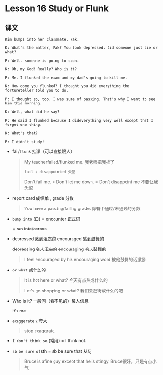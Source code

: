 # Lesson 16 Study or Flunk

 ## 课文

```
Kim bumps into her classmate, Pak. 

K: What's the matter, Pak? You look depressed. Did someone just die or what? 

P: Well, someone is going to soon. 

K: Oh, my God! Really? Who is it? 

P: Me. I flunked the exam and my dad's going to kill me. 

K: How come you flunked? I thought you did everything the fortuneteller told you to do. 

P: I thought so, too. I was sure of passing. That's why I went to see him this morning. 

K: Well, what did he say? 

P: He said I flunked because I dideverything very well except that I forgot one thing. 

K: What's that? 

P: I didn't study! 
```



- fail/`flunk`  挂课（可以直接跟人）

  > My teacherfailed/flunked me. 我老师把我挂了
  >
  > `fail = disappointed 失望`
  >
  > Don't fail me. = Don't let me down.  = Don't disappoint me  不要让我失望  


- report card 成绩单 , grade 分数  

  > You have a `passing`/failing grade. 你有个通过/未通过的分数


- `bump into` (口)  = encounter 正式词

  = run into/across

- depressed 感到沮丧的 encouraged 感到鼓舞的

  depressing 令人沮丧的 encouraging 令人鼓舞的

  > I feel encouraged by his encouraging word 被他鼓舞的话激励

- `or what` 或什么的

  > It is hot here or what? 今天有点热或什么的
  >
  > Let's go shopping or what? 我们去逛街或什么的吧

- Who is it?   一般问（看不见的）某人信息

   It's me.

- `exaggerate`  v.夸大

  > stop exaggrate.

- `I don't think so`.(常用) = I think not.

- `sb be sure of`sth = sb be sure that 从句

  > Bruce is afine guy except that he is stingy. Bruce很好，只是有点小气

